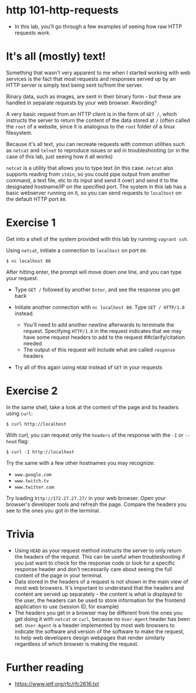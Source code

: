 # http 101-http-requests
- In this lab, you'll go through a few examples of seeing how raw HTTP requests work.

# It's all (mostly) text!
Something that wasn't very apparent to me when I started working with web services is the fact that most requests and responses served up by an HTTP server is simply text being sent to/from the server.

Binary data, such as images, are sent in their binary form - but these are handled in separate requests by your web browser. #wording?

A very basic request from an HTTP client is in the form of `GET /`, which instructs the server to return the content of the data stored at `/` (often called the `root` of a website, since it is analogous to the `root` folder of a linux filesystem.

Because it's all text, you can recreate requests with common utilities such as `netcat` and `telnet` to reproduce issues or aid in troubleshooting (or in the case of this lab, just seeing how it all works)

`netcat` is a utility that allows you to type text (in this case. `netcat` also supports reading from `stdin`, so you could pipe output from another command, a text file, etc to its input and send it over) and send it to the designated hostname/IP on the specified port. The system in this lab has a basic webserver running on it, so you can send requests to `localhost` on the default HTTP port `80`.

# Exercise 1
Get into a shell of the system provided with this lab by running `vagrant ssh`.

Using `netcat`, initiate a connection to `localhost` on port `80`:

`$ nc localhost 80`

After hitting enter, the prompt will move down one line, and you can type your request.

- Type `GET /` followed by another `Enter`, and see the response you get back
- Initiate another connection with `nc localhost 80`. Type `GET / HTTP/1.0` instead.
  - You'll need to add another newline afterwards to terminate the request. Specifying `HTTP/1.0` in the request indicates that we may have some request headers to add to the request ##clarify/citation needed
  - The output of this request will include what are called `response` headers

- Try all of this again using `HEAD` instead of `GET` in your requests

# Exercise 2
In the same shell, take a look at the content of the page and its headers using `curl`:

`$ curl http://localhost`

With curl, you can request only the `headers` of the response with the `-I` or `--head` flag:

`$ curl -I http://localhost`

Try the same with a few other hostnames you may recognize:

- `www.google.com`
- `www.twitch.tv`
- `www.twitter.com`

Try loading `http://172.27.27.27/` in your web browser. Open your browser's developer tools and refresh the page. Compare the headers you see to the ones you got in the terminal.

# Trivia
- Using `HEAD` as your request method instructs the server to only return the headers of the request. This can be useful when troubleshooting if you just want to check for the response code or look for a specific response header and don't necessarily care about seeing the full content of the page in your terminal.
- Data stored in the headers of a request is not shown in the main view of most web browsers. It's important to understand that the headers and content are served up separately - the content is what is displayed to the user, the headers can be used to store information for the frontend application to use (session ID, for example)
- The headers you get in a browser may be different from the ones you get doing it with `netcat` or `curl`, because no `User-Agent` header has been set. `User-Agent` is a header implemented by most web browsers to indicate the software and version of the software to make the request, to help web developers design webpages that render similarly regardless of which browser is making the request.

# Further reading
- https://www.ietf.org/rfc/rfc2616.txt
